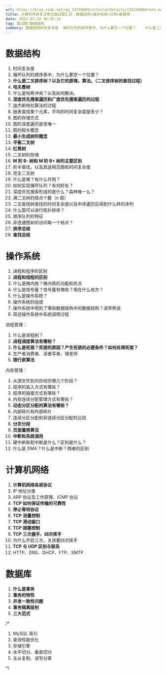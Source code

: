 ```yaml
---
url: https://blog.csdn.net/qq_33736809/article/details/115244066?utm_medium=distribute.pc_relevant.none-task-blog-2~default~baidujs_baidulandingword~default-4-115244066-blog-105826174.235^v27^pc_relevant_3mothn_strategy_recovery&spm=1001.2101.3001.4242.3&utm_relevant_index=7
title: 计算机考研复试常见面试题汇总：数据结构+操作系统+计网+数据库
date: 2023-03-24 10:36:14
tag: 面试题/数据结构
summary: 数据结构时间复杂度	循环队列的顺序表中，为什么要空一个位置？	什么是二叉排序树？以及它的原理，算法。（二叉排序树的查找过程）	哈夫曼树	什么是哈希冲突？以及如何解决。	深度优先搜索遍历和广度优先搜索遍历的过程
---
```

# **数据结构**

1.  时间复杂度
2.  循环队列的顺序表中，为什么要空一个位置？
3.  **什么是二叉排序树？以及它的原理，算法。（二叉排序树的查找过程）**
4.  **哈夫曼树**
5.  什么是哈希冲突？以及如何解决。
6.  **深度优先搜索遍历和广度优先搜索遍历的过程**
7.  迪杰斯特拉算法的过程
8.  链表查找某个元素，平均的时间复杂度是多少？
9.  图的存储方式
10.  图的深度遍历是否唯一
11.  图的相关概念
12.  **最小生成树的概念**
13.  **平衡二叉树**
14.  **红黑树**
15.  二叉树的存储
16.   **M 阶 B- 树和 M 阶 B+ 树的主要区别**
17.  折半查找，以及其适用范围和时间复杂度
18.  完全二叉树
19.  什么是堆？有什么作用？
20.  如何实现循环队列？有何好处？
21.  深度优先搜索形成的是什么？森林唯一么？
22.  满二叉树的结点个数（n 层）
23.  二叉查找树查找的时间复杂度以及中序遍历后得到什么样的序列
24.  什么图可以进行拓扑排序？
25.  顺序队列的特征
26.  非连通图如何访问每一个结点？
27.  **排序总结**
28.  **查找总结**

# ******操作系统******

1.  进程和程序的区别
2.  **进程和线程的区别**
3.  什么是微内核？微内核的功能和优点
4.  什么是信号量？信号量有哪些？用在什么地方？
5.  什么是操作系统？
6.  操作系统的组成
7.  操作系统中用到了哪些数据结构中的数据结构？请举例说
8.  简述操作系统中系统调用过程

进程管理：

1.  什么是进程树？
2.  **进程调度算法有哪些？**
3.  **什么是死锁？死锁的原因？产生死锁的必要条件？如何处理死锁？**
4.  生产者消费者、读者写者、理发师
5.  **银行家算法**

内存管理：

1.  从源文件到内存经历哪几个阶段？
2.  程序的装入方式有哪些？
3.  程序的链接方式有哪些？
4.  内存连续分配管理方式有哪些？
5.  **动态分区分配的算法有哪些？**
6.  内部碎片和外部碎片
7.  连续分区分配和非连续分区分配的比较
8.  **分页分段**
9.  **页面置换算法**
10.  **中断和系统调用**
11.  硬中断和软中断是什么？区别是什么？
12.  什么是 DMA？什么是中断？两者的区别

# ******计算机网络******

1.  **计算机网络各层协议**
2.  IP 地址分类
3.  ARP 协议及工作原理、ICMP 协议
4.  **TCP 如何保证传输的可靠性**
5.  **停止等待协议**
6.  **TCP 流量控制**
7.  **TCP 滑动窗口**
8.  **TCP 拥塞控制**
9.  **TCP 三次握手、四次挥手**
10.  为什么开启三次，关闭要四次挥手
11.  **TCP 与 UDP 区别与联系**
12.  HTTP、DNS、DHCP、FTP、SMTP

# ******数据库******

1.  **什么是事务**
2.  **事务的特性**
3.  **并发一致性问题**
4.  **事务隔离级别**
5.  **三大范式**

/*

1.  MySQL 索引
2.  查询性能优化
3.  存储引擎
4.  水平切分、垂直切分
5.  主从复制、读写分离

*/